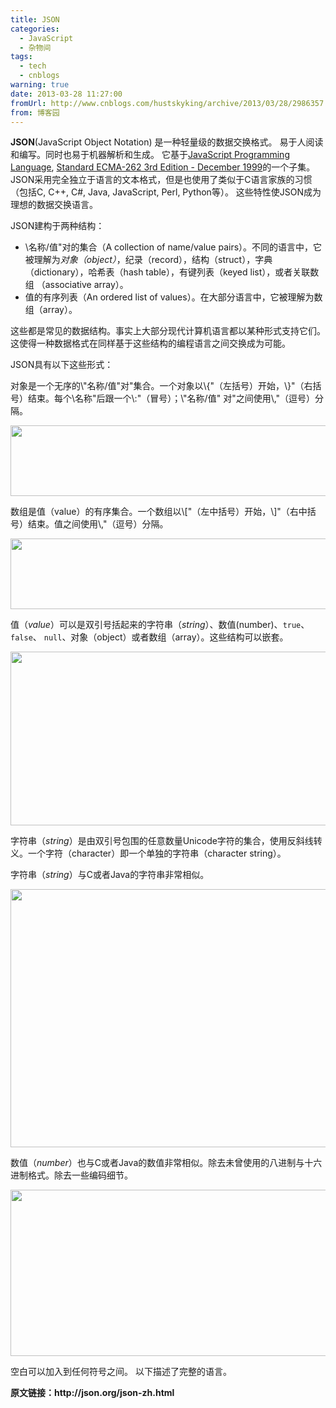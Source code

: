 ```yaml
---
title: JSON
categories:
  - JavaScript
  - 杂物间
tags:
  - tech
  - cnblogs
warning: true
date: 2013-03-28 11:27:00
fromUrl: http://www.cnblogs.com/hustskyking/archive/2013/03/28/2986357.html
from: 博客园
---
```



<p><strong>JSON</strong>(JavaScript Object Notation) 是一种轻量级的数据交换格式。 易于人阅读和编写。同时也易于机器解析和生成。 它基于<a href="http://www.crockford.com/javascript">JavaScript Programming Language</a>,&nbsp;<a href="http://www.ecma-international.org/publications/files/ecma-st/ECMA-262.pdf">Standard ECMA-262 3rd Edition - December 1999</a>的一个子集。 JSON采用完全独立于语言的文本格式，但是也使用了类似于C语言家族的习惯（包括C, C++, C#, Java, JavaScript, Perl, Python等）。 这些特性使JSON成为理想的数据交换语言。</p>
<p>JSON建构于两种结构：</p>
<ul>
<li>\名称/值"对的集合（A collection of name/value pairs）。不同的语言中，它被理解为<em>对象（object）</em>，纪录（record），结构（struct），字典（dictionary），哈希表（hash table），有键列表（keyed list），或者关联数组 （associative array）。</li>
<li>值的有序列表（An ordered list of values）。在大部分语言中，它被理解为数组（array）。</li>
</ul>
<p>这些都是常见的数据结构。事实上大部分现代计算机语言都以某种形式支持它们。这使得一种数据格式在同样基于这些结构的编程语言之间交换成为可能。</p>
<p>JSON具有以下这些形式：</p>
<p>对象是一个无序的\"名称/值"对"集合。一个对象以\{"（左括号）开始，\}"（右括号）结束。每个\名称"后跟一个\:"（冒号）；\"名称/值" 对"之间使用\,"（逗号）分隔。</p>
<p><img src="https://json.org/object.gif" alt="" width="598" height="113"></p>
<p>数组是值（value）的有序集合。一个数组以\["（左中括号）开始，\]"（右中括号）结束。值之间使用\,"（逗号）分隔。</p>
<p><img src="https://json.org/array.gif" alt="" width="598" height="113"></p>
<p>值（<em>value</em>）可以是双引号括起来的字符串（<em>string</em>）、数值(number)、<code>true</code>、<code>false</code>、&nbsp;<code>null</code>、对象（object）或者数组（array）。这些结构可以嵌套。</p>
<p><img src="https://json.org/value.gif" alt="" width="598" height="278"></p>
<p>字符串（<em>string</em>）是由双引号包围的任意数量Unicode字符的集合，使用反斜线转义。一个字符（character）即一个单独的字符串（character string）。</p>
<p>字符串（<em>string</em>）与C或者Java的字符串非常相似。</p>
<p><img src="https://json.org/string.gif" alt="" width="598" height="413"></p>
<p>数值（<em>number</em>）也与C或者Java的数值非常相似。除去未曾使用的八进制与十六进制格式。除去一些编码细节。</p>
<p><img src="https://json.org/number.gif" alt="" width="598" height="266"></p>
<p>空白可以加入到任何符号之间。 以下描述了完整的语言。</p>
<p><strong>原文链接：http://json.org/json-zh.html</strong></p>